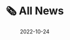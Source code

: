 ---
title: "🗞️ All News"
date: 2022-10-24
type: page

sections:
  - block: resume-awards
    id: all-news
    content:
      title: 'kkk'
      username: admin 

---